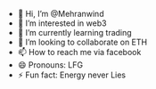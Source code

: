 - 👋 Hi, I’m @Mehranwind
- 👀 I’m interested in web3
- 🌱 I’m currently learning trading
- 💞️ I’m looking to collaborate on ETH
- 📫 How to reach me via facebook
- 😄 Pronouns: LFG
- ⚡ Fun fact: Energy never Lies
  

<!---
Mehranwind/Mehranwind is a ✨ special ✨ repository because its `README.md` (this file) appears on your GitHub profile.
You can click the Preview link to take a look at your changes.
--->
